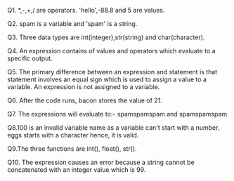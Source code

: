 Q1. *,-,+,/ are operators. 'hello',-88.8 and 5 are values.

Q2. spam is a variable and 'spam' is a string.

Q3. Three data types are int(integer),str(string) and char(character).

Q4. An expression contains of values and operators which evaluate to a specific output.

Q5. The primary difference between an expression and statement is that statement involves an equal sign which is used to assign a value to a variable. An expression is not assigned to a variable.

Q6. After the code runs, bacon stores the value of 21.

Q7. The expressions will evaluate to:- spamspamspam and spamspamspam

Q8.100 is an invalid variable name as a variable can't start with a number. eggs starts with a character hence, it is valid.

Q9.The three functions are int(), float(), str().

Q10. The expression causes an error because a string cannot be concatenated with an integer value which is 99.

